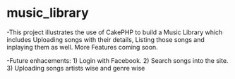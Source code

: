 music_library
=============

-This project illustrates the use of CakePHP to build a Music Library which includes Uploading songs with their details, Listing those songs and inplaying them as well. More Features coming soon.

-Future enhacements:
	1) Login with Facebook.
	2) Search songs into the site.
	3) Uploading songs artists wise and genre wise
